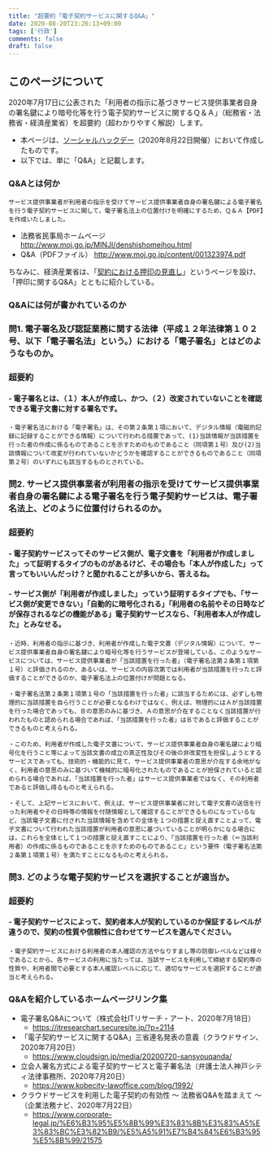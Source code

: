 ```yaml
---
title: "超要約「電子契約サービスに関するQ&A」"
date: 2020-08-20T23:26:13+09:00
tags: ['行政']
comments: false
draft: false
---
```

## このページについて
2020年7月17日に公表された「利用者の指示に基づきサービス提供事業者自身の署名鍵により暗号化等を行う電子契約サービスに関するＱ＆Ａ」（総務省・法務省・経済産業省）を超要約（超わかりやすく解説）します。
- 本ページは、[ソーシャルハックデー](https://hackmd.io/@codeforjapan/SHD18th)（2020年8月22日開催）において作成したものです。
- 以下では、単に「Q&A」と記載します。

### Q&Aとは何か

```
サービス提供事業者が利用者の指示を受けてサービス提供事業者自身の署名鍵による電子署名を行う電子契約サービスに関して，電子署名法上の位置付けを明確にするため，Ｑ＆Ａ【PDF】を作成いたしました。
```
- 法務省民事局ホームページ
http://www.moj.go.jp/MINJI/denshishomeihou.html
- Q&A（PDFファイル）
http://www.moj.go.jp/content/001323974.pdf
<!--more--> 
ちなみに、経済産業省は、「[契約における押印の見直し](https://www.meti.go.jp/covid-19/ouin.html)」というページを設け、「押印に関するQ&A」とともに紹介している。

### Q&Aには何が書かれているのか

### 問1. 電子署名及び認証業務に関する法律（平成１２年法律第１０２号、以下「電子署名法」という。）における「電子署名」とはどのようなものか。

### 超要約
#### - 電子署名とは、（１）本人が作成し、かつ、（２）改変されていないことを確認できる電子文書に対する署名です。

```
・電子署名法における「電子署名」は、その第２条第１項において、デジタル情報（電磁的記録に記録することができる情報）について行われる措置であって、(1)当該情報が当該措置を行った者の作成に係るものであることを示すためのものであること（同項第１号）及び(2)当該情報について改変が行われていないかどうかを確認することができるものであること（同項第２号）のいずれにも該当するものとされている。
```

### 問2. サービス提供事業者が利用者の指示を受けてサービス提供事業者自身の署名鍵による電子署名を行う電子契約サービスは、電子署名法上、どのように位置付けられるのか。

### 超要約
#### - 電子契約サービスってそのサービス側が、電子文書を「利用者が作成しました」って証明するタイプのものがあるけど、その場合も「本人が作成した」って言ってもいいんだっけ？と聞かれることが多いから、答えるね。
#### - サービス側が「利用者が作成しました」っていう証明するタイプでも、「サービス側が変更できない」「自動的に暗号化される」「利用者の名前やその日時などが保存されるなどの機能がある」電子契約サービスなら、「利用者本人が作成した」とみなせる。

```
・近時、利用者の指示に基づき、利用者が作成した電子文書（デジタル情報）について、サービス提供事業者自身の署名鍵により暗号化等を行うサービスが登場している。このようなサービスについては、サービス提供事業者が「当該措置を行った者」（電子署名法第２条第１項第１号）と評価されるのか、あるいは、サービスの内容次第では利用者が当該措置を行ったと評価することができるのか、電子署名法上の位置付けが問題となる。
```
```
・電子署名法第２条第１項第１号の「当該措置を行った者」に該当するためには、必ずしも物理的に当該措置を自ら行うことが必要となるわけではなく、例えば、物理的にはＡが当該措置を行った場合であっても、Ｂの意思のみに基づき、Ａの意思が介在することなく当該措置が行われたものと認められる場合であれば、「当該措置を行った者」はＢであると評価することができるものと考えられる。
```
```
・このため、利用者が作成した電子文書について、サービス提供事業者自身の署名鍵により暗号化を行うこと等によって当該文書の成立の真正性及びその後の非改変性を担保しようとするサービスであっても、技術的・機能的に見て、サービス提供事業者の意思が介在する余地がなく、利用者の意思のみに基づいて機械的に暗号化されたものであることが担保されていると認められる場合であれば、「当該措置を行った者」はサービス提供事業者ではなく、その利用者であると評価し得るものと考えられる。
```
```
・そして、上記サービスにおいて、例えば、サービス提供事業者に対して電子文書の送信を行った利用者やその日時等の情報を付随情報として確認することができるものになっているなど、当該電子文書に付された当該情報を含めての全体を１つの措置と捉え直すことよって、電子文書について行われた当該措置が利用者の意思に基づいていることが明らかになる場合には，これらを全体として１つの措置と捉え直すことにより、「当該措置を行った者（＝当該利用者）の作成に係るものであることを示すためのものであること」という要件（電子署名法第２条第１項第１号）を満たすことになるものと考えられる。
```


### 問3. どのような電子契約サービスを選択することが適当か。

### 超要約
#### - 電子契約サービスによって、契約者本人が契約しているのか保証するレベルが違うので、契約の性質や信頼性に合わせてサービスを選んでください。

```
・電子契約サービスにおける利用者の本人確認の方法やなりすまし等の防御レベルなどは様々であることから、各サービスの利用に当たっては、当該サービスを利用して締結する契約等の性質や、利用者間で必要とする本人確認レベルに応じて、適切なサービスを選択することが適当と考えられる。
```

### Q&Aを紹介しているホームページリンク集
- 電子署名Q&Aについて（株式会社ITリサーチ・アート、2020年7月18日）
    - https://itresearchart.securesite.jp/?p=2114
- 「電子契約サービスに関するQ&A」三省連名発表の意義（クラウドサイン、2020年7月20日）
    - https://www.cloudsign.jp/media/20200720-sansyouqanda/
- 立会人署名方式による電子契約サービスと電子署名法（弁護士法人神戸シティ法律事務所、2020年7月20日）
    - https://www.kobecity-lawoffice.com/blog/1992/
- クラウドサービスを利用した電子契約の有効性 ～ 法務省Q&Aを踏まえて ～（企業法務ナビ、2020年7月22日）
    - https://www.corporate-legal.jp/%E6%B3%95%E5%8B%99%E3%83%8B%E3%83%A5%E3%83%BC%E3%82%B9/%E5%A5%91%E7%B4%84%E6%B3%95%E5%8B%99/21575
